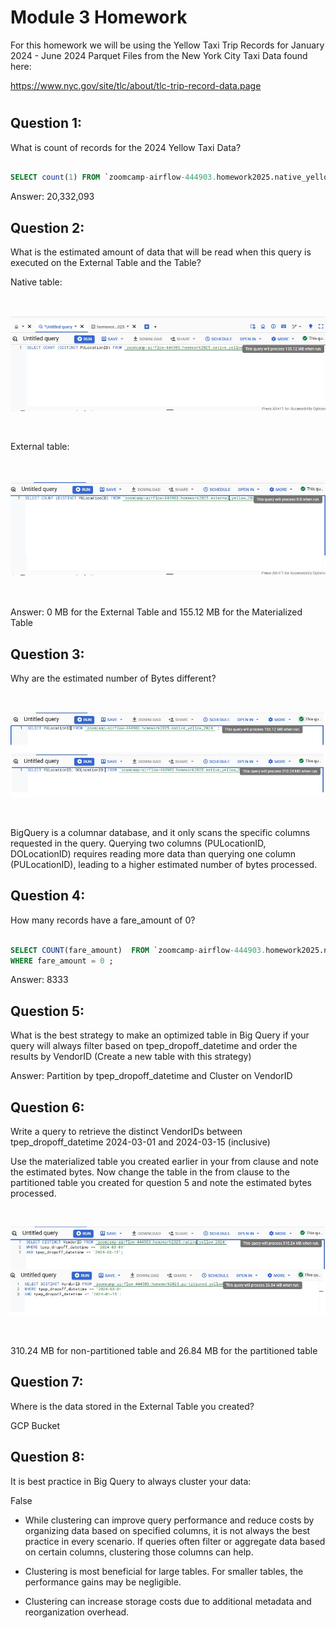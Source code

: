 # Module 3 Homework

For this homework we will be using the Yellow Taxi Trip Records for January 2024 - June 2024 Parquet Files from the New York City Taxi Data found here:

https://www.nyc.gov/site/tlc/about/tlc-trip-record-data.page

#
## Question 1:

What is count of records for the 2024 Yellow Taxi Data?

```sql

SELECT count(1) FROM `zoomcamp-airflow-444903.homework2025.native_yellow_2024` ;

```

Answer: 20,332,093


## Question 2:

What is the estimated amount of data that will be read when this query is executed on the External Table and the Table?

Native table:

<br>

![hw10](hw0.jpg)

<br>

External table:

<br>

![hw11](hw1.jpg)

<br>

Answer: 0 MB for the External Table and 155.12 MB for the Materialized Table


## Question 3:

Why are the estimated number of Bytes different?

<br>

![hw12](hw2.jpg)

<br>

BigQuery is a columnar database, and it only scans the specific columns requested in the query. Querying two columns (PULocationID, DOLocationID) requires reading more data than querying one column (PULocationID), leading to a higher estimated number of bytes processed.

## Question 4:

How many records have a fare_amount of 0?

```sql

SELECT COUNT(fare_amount)  FROM `zoomcamp-airflow-444903.homework2025.native_yellow_2024`
WHERE fare_amount = 0 ;
```

Answer: 8333

## Question 5:

What is the best strategy to make an optimized table in Big Query if your query will always filter based on tpep_dropoff_datetime and order the results by VendorID (Create a new table with this strategy)

Answer:  Partition by tpep_dropoff_datetime and Cluster on VendorID

## Question 6:

Write a query to retrieve the distinct VendorIDs between tpep_dropoff_datetime 2024-03-01 and 2024-03-15 (inclusive)

Use the materialized table you created earlier in your from clause and note the estimated bytes. Now change the table in the from clause to the partitioned table you created for question 5 and note the estimated bytes processed.

<br>

![hw13](hw3.jpg)

<br>

310.24 MB for non-partitioned table and 26.84 MB for the partitioned table

## Question 7:

Where is the data stored in the External Table you created?

GCP Bucket

## Question 8:

It is best practice in Big Query to always cluster your data:

False


- While clustering can improve query performance and reduce costs by organizing data based on specified columns, it is not always the best practice in every scenario. If queries often filter or aggregate data based on certain columns, clustering those columns can help.

- Clustering is most beneficial for large tables. For smaller tables, the performance gains may be negligible.

- Clustering can increase storage costs due to additional metadata and reorganization overhead.